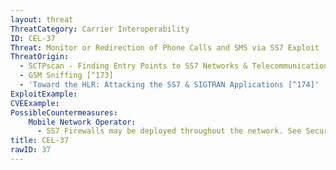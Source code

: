 ```yaml
---
layout: threat
ThreatCategory: Carrier Interoperability
ID: CEL-37
Threat: Monitor or Redirection of Phone Calls and SMS via SS7 Exploit
ThreatOrigin:
  - SCTPscan - Finding Entry Points to SS7 Networks & Telecommunication Backbones [^172]
  - GSM Sniffing [^173]
  - 'Toward the HLR: Attacking the SS7 & SIGTRAN Applications [^174]'
ExploitExample:
CVEExample:
PossibleCountermeasures:
    Mobile Network Operator:
      - SS7 Firewalls may be deployed throughout the network. See Securing SS7 Telecommunications Networks [^191]
title: CEL-37
rawID: 37
---
```

